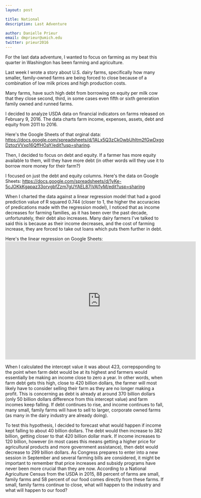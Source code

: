 ```yaml
---
layout: post

title: National 
description: Last Adventure 

author: Danielle Prieur
email: dmprieur@umich.edu
twitter: prieur2016
---
```

For the last data adventure, I wanted to focus on farming as my beat this quarter in Washington has been farming and agriculture. 

Last week I wrote a story about U.S. dairy farms, specifically how many smaller, family-owned farms are being forced to close because of a combination of low milk prices and high production costs. 

Many farms, have such high debt from borrowing on equity per milk cow that they close second, third, in some cases even fifth or sixth generation family owned and runned farms. 

I decided to analyze USDA data on financial indicators on farms released on February 9, 2016. The data charts farm income, expenses, assets, debt and equity from 2011 to 2016. 

Here's the Google Sheets of that orginal data: https://docs.google.com/spreadsheets/d/1ALx5Q3zCkOwbUhItm2fGwDxgoDztozVVxq16QffHOaY/edit?usp=sharing. 

Then, I decided to focus on debt and equity. If a farmer has more equity available to them, will they have more debt (in other words will they use it to borrow more money for their farm?) 

I focused on just the debt and equity columns. Here's the data on Google Sheets: https://docs.google.com/spreadsheets/d/1yKe-5cJOKkKgapaz33orvgbfZzm7gUYAEL87jVAl1yM/edit?usp=sharing

When I charted the data against a linear regression model that had a good prediction value of R squared 0.744 (closer to 1, the higher the accuracies of predications made with the regression model), I noticed that as income decreases for farming families, as it has been over the past decade, unfortunately, their debt also increases. Many dairy farmers I've talked to said this is because as their income decreases, and the cost of farming increase, they are forced to take out loans which puts them further in debt. 

Here's the linear regression on Google Sheets: <iframe width="600" height="371" seamless frameborder="0" scrolling="no" src="https://docs.google.com/spreadsheets/d/1yKe-5cJOKkKgapaz33orvgbfZzm7gUYAEL87jVAl1yM/pubchart?oid=978800834&amp;format=interactive"></iframe>

When I calculated the intercept value it was about 423, correpsponding to the point when farm debt would be at its highest and farmers would essentially be making an income close to zero a year. In other words, when farm debt gets this high, close to 420 billion dollars, the farmer will most likely have to consider selling their farm as they are no longer making a profit. This is concerning as debt is already at around 370 billion dollars (only 50 billion dollars difference from this intercept value) and farm incomes keep falling. If debt continues to rise, and income continues to fall, many small, family farms will have to sell to larger, corporate owned farms (as many in the dairy industry are already doing). 

To test this hypothesis, I decided to forecast what would happen if income kept falling to about 40 billion dollars. The debt would then increase to 382 billion, getting closer to that 420 billion dollar mark. If income increases to 120 billion, however (in most cases this means getting a higher price for agricultural products and more government assistance), then debt would decrease to 299 billion dollars. As Congress prepares to enter into a new session in September and several farming bills are considered, it might be important to remember that price increases and subsidy programs have never been more crucial than they are now. According to a National Agriculture Census from the USDA in 2015, 88 percent of farms are small, family farms and 58 percent of our food comes directly from these farms. If small, family farms continue to close, what will happen to the industry and what will happen to our food? 

